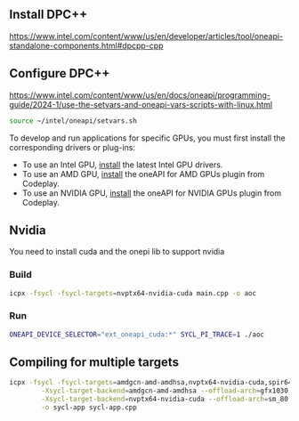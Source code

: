 ## Install DPC++
https://www.intel.com/content/www/us/en/developer/articles/tool/oneapi-standalone-components.html#dpcpp-cpp

## Configure DPC++
https://www.intel.com/content/www/us/en/docs/oneapi/programming-guide/2024-1/use-the-setvars-and-oneapi-vars-scripts-with-linux.html

```bash
source ~/intel/oneapi/setvars.sh
```


To develop and run applications for specific GPUs, you must first install the corresponding drivers or plug-ins:

- To use an Intel GPU, [install](https://dgpu-docs.intel.com/installation-guides/index.html) the latest Intel GPU drivers.
- To use an AMD GPU, [install](https://developer.codeplay.com/products/oneapi/amd/guides/) the oneAPI for AMD GPUs plugin from Codeplay.
- To use an NVIDIA GPU, [install](https://developer.codeplay.com/products/oneapi/nvidia/guides/) the oneAPI for NVIDIA GPUs plugin from Codeplay.


## Nvidia
You need to install cuda and the onepi lib to support nvidia

### Build

```bash
icpx -fsycl -fsycl-targets=nvptx64-nvidia-cuda main.cpp -o aoc
```

### Run
```bash
ONEAPI_DEVICE_SELECTOR="ext_oneapi_cuda:*" SYCL_PI_TRACE=1 ./aoc
```

## Compiling for multiple targets
```bash 
icpx -fsycl -fsycl-targets=amdgcn-amd-amdhsa,nvptx64-nvidia-cuda,spir64 \
        -Xsycl-target-backend=amdgcn-amd-amdhsa --offload-arch=gfx1030 \
        -Xsycl-target-backend=nvptx64-nvidia-cuda --offload-arch=sm_80 \
        -o sycl-app sycl-app.cpp
```

